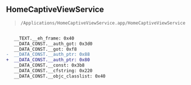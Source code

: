 ## HomeCaptiveViewService

> `/Applications/HomeCaptiveViewService.app/HomeCaptiveViewService`

```diff

   __TEXT.__eh_frame: 0x40
   __DATA_CONST.__auth_got: 0x3d0
   __DATA_CONST.__got: 0xf8
-  __DATA_CONST.__auth_ptr: 0x88
+  __DATA_CONST.__auth_ptr: 0x80
   __DATA_CONST.__const: 0x3b8
   __DATA_CONST.__cfstring: 0x220
   __DATA_CONST.__objc_classlist: 0x40

```
